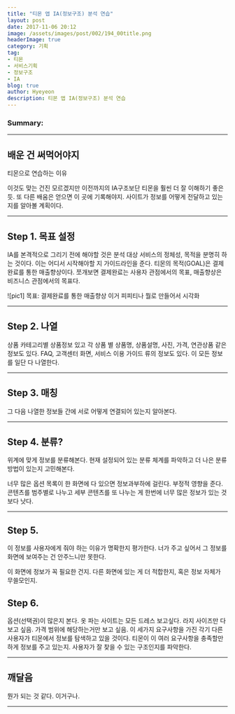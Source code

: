 ```yaml
---
title: "티몬 앱 IA(정보구조) 분석 연습"
layout: post
date: 2017-11-06 20:12
image: /assets/images/post/002/194_00title.png
headerImage: true
category: 기획
tag:
- 티몬
- 서비스기획
- 정보구조
- IA
blog: true
author: Hyeyeon
description: 티몬 앱 IA(정보구조) 분석 연습
---
```


### Summary:


---

## 배운 건 써먹어야지
티몬으로 연습하는 이유

이것도 맞는 건진 모르겠지만 이전까지의 IA구조보단 티몬을 훨씬 더 잘 이해하기 좋은 듯. 또 다른 배움은 얻으면 이 곳에 기록해야지.
사이트가 정보를 어떻게 전달하고 있는지를 알아볼 계획이다.

---

## Step 1. 목표 설정

IA를 본격적으로 그리기 전에 해야할 것은 분석 대상 서비스의 정체성, 목적을 분명히 하는 것이다. 이는 어디서 시작해야할 지 가이드라인을 준다. 티몬의 목적(GOAL)은 결제완료를 통한 매출향상이다. 쪼개보면 결제완료는 사용자 관점에서의 목표, 매출향상은 비즈니스 관점에서의 목표다.

![pic1]
목표: 결제완료를 통한 매출향상 이거 피피티나 뭘로 만들어서 시각화

---

## Step 2. 나열

상품 카테고리별 상품정보 있고 각 상품 별 상품명, 상품설명, 사진, 가격, 연관상품 같은 정보도 있다. FAQ, 고객센터 화면, 서비스 이용 가이드 류의 정보도 있다. 이 모든 정보를 일단 다 나열한다.

---

## Step 3. 매칭

그 다음 나열한 정보들 간에 서로 어떻게 연결되어 있는지 알아본다.

---

## Step 4. 분류?

위계에 맞게 정보를 분류해본다. 현재 설정되어 있는 분류 체계를 파악하고 더 나은 분류 방법이 있는지 고민해본다.

너무 많은 옵션 목록이 한 화면에 다 있으면 정보과부하에 걸린다. 부정적 영향을 준다. 콘텐츠를 범주별로 나누고 세부 콘텐츠를 또 나누는 게 한번에 너무 많은 정보가 있는 것보다 낫다.

---

## Step 5.

이 정보를 사용자에게 줘야 하는 이유가 명확한지 평가한다. 너가 주고 싶어서 그 정보를 화면에 보여주는 건 안주느니만 못한다.

이 화면에 정보가 꼭 필요한 건지. 다른 화면에 있는 게 더 적합한지, 혹은 정보 자체가 무쓸모인지.

## Step 6.

옵션(선택권)이 많은지 본다.
옷 파는 사이트는 모든 드레스 보고싶다. 라지 사이즈만 다 보고 싶음. 가격 범위에 해당하는거만 보고 싶음. 이 세가지 요구사항을 가진 각기 다른 사용자가 티몬에서 정보를 탐색하고 있을 것이다. 티몬이 이 여러 요구사항을 충족할만하게 정보를 주고 있는지. 사용자가 잘 찾을 수 있는 구조인지를 파악한다.

---

## 깨달음

뭔가 되는 것 같다. 이거구나.


---
